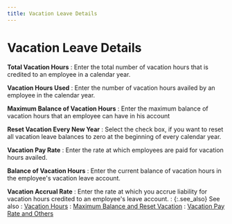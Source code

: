 ```yaml
---
title: Vacation Leave Details
---
```


# Vacation Leave Details


**Total Vacation Hours**
: Enter the total number of vacation hours that is  credited to an employee in a calendar year.


**Vacation Hours Used**
: Enter the number of vacation hours availed by an  employee in the calendar year.


**Maximum Balance of Vacation Hours**
: Enter the maximum balance of vacation hours that  an employee can have in his account


**Reset Vacation Every New Year**
: Select the check box, if you want to reset all vacation  leave balances to zero at the beginning of every calendar year.


**Vacation Pay Rate**
: Enter the rate at which employees are paid for vacation  hours availed.


**Balance of Vacation Hours**
: Enter the current balance of vacation hours in the  employee's vacation leave account.


**Vacation Accrual Rate**
: Enter the rate at which you accrue liability for  vacation hours credited to an employee's leave account.
: {:.see_also}
See also
: [Vacation Hours]({{site.prl_baseurl}}/misc/vacation_hours.html)
: [Maximum  Balance and Reset Vacation]({{site.prl_baseurl}}/misc/maximum_balance_and_reset_vacation.html)
: [Vacation  Pay Rate and Others]({{site.prl_baseurl}}/misc/vacation_pay_rate_and_others.html)
